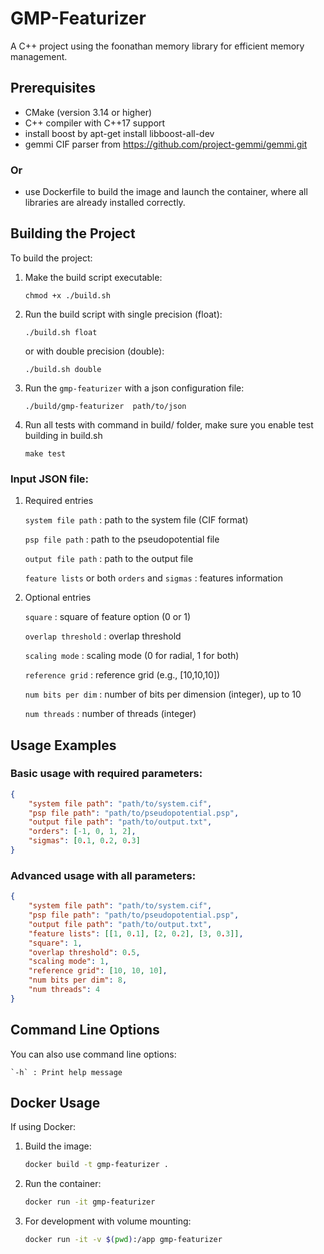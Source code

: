 # GMP-Featurizer

A C++ project using the foonathan memory library for efficient memory management.

## Prerequisites

- CMake (version 3.14 or higher)
- C++ compiler with C++17 support
- install boost by apt-get install libboost-all-dev
- gemmi CIF parser from https://github.com/project-gemmi/gemmi.git

### Or

- use Dockerfile to build the image and launch the container, where all libraries are already installed correctly. 

## Building the Project

To build the project:

1. Make the build script executable:

    `chmod +x ./build.sh`

2. Run the build script with single precision (float): 

    `./build.sh float`

    or with double precision (double):

    `./build.sh double`

3. Run the `gmp-featurizer` with a json configuration file:

    `./build/gmp-featurizer  path/to/json`

4. Run all tests with command in build/ folder, make sure you enable test building in build.sh

    `make test`

### Input JSON file:

1. Required entries

    `system file path` : path to the system file (CIF format)

    `psp file path` : path to the pseudopotential file

    `output file path` : path to the output file

    `feature lists` or both `orders` and `sigmas` : features information

2. Optional entries

    `square` : square of feature option (0 or 1)

    `overlap threshold` : overlap threshold

    `scaling mode` : scaling mode (0 for radial, 1 for both)

    `reference grid` : reference grid (e.g., [10,10,10])

    `num bits per dim` : number of bits per dimension (integer), up to 10

    `num threads` : number of threads (integer)

## Usage Examples

### Basic usage with required parameters:
```json
{
    "system file path": "path/to/system.cif",
    "psp file path": "path/to/pseudopotential.psp",
    "output file path": "path/to/output.txt",
    "orders": [-1, 0, 1, 2],
    "sigmas": [0.1, 0.2, 0.3]
}
```

### Advanced usage with all parameters:
```json
{
    "system file path": "path/to/system.cif",
    "psp file path": "path/to/pseudopotential.psp",
    "output file path": "path/to/output.txt",
    "feature lists": [[1, 0.1], [2, 0.2], [3, 0.3]],
    "square": 1,
    "overlap threshold": 0.5,
    "scaling mode": 1,
    "reference grid": [10, 10, 10],
    "num bits per dim": 8,
    "num threads": 4
}
```

## Command Line Options

You can also use command line options:

    `-h` : Print help message

## Docker Usage

If using Docker:

1. Build the image:
   ```bash
   docker build -t gmp-featurizer .
   ```

2. Run the container:
   ```bash
   docker run -it gmp-featurizer
   ```

3. For development with volume mounting:
   ```bash
   docker run -it -v $(pwd):/app gmp-featurizer
   ```
